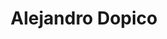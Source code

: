 ---
# Display name
title: Alejandro Dopico

# Full name (for SEO)
first_name: Alejandro
last_name: Dopico

# Status emoji (☕️ for coffee, 💻 for coding, etc.)
status:
  icon: ☕️

# Primary user of the site
superuser: true

# Role/position
role: PhD Researcher in Frugal AI

# Organizations/Affiliations
organizations:
  - name: LIDIA Group, University of A Coruña
    url: https://www.udc.es/es/lidiagroup/
  - name: FPI Grant Recipient (Spanish Ministry of Science)
    url: https://www.aei.gob.es/

education: 
  - name: Computer Science Degree, University of A Coruña, 2019 - 2023
  - name: Master in Artificial Intelligence, University of A Coruña, 2023 - 2025

# Short bio (displayed in About widget)
bio: >
  First-year PhD candidate developing frugal AI systems for continuous and federated learning. 
  Hackathon enthusiast and advocate for resource-efficient deep learning.

# Social/Academic Networking
profiles:
  - icon: at-symbol  # Email
    url: 'mailto:alejandro.dopico2@udc.es'
    label: Contact Me
  - icon: brands/linkedin
    url: https://www.linkedin.com/in/alejandrodopicocastro/
  - icon: brands/google-scholar
    url: https://scholar.google.es/citations?hl=es&view_op=list_works&gmla=ANZ5fUNkhJzukjwwyGKR_SF1BykkmjHpox67ICyVPQdig23WvfCulm-q8IXVelUsEKMpNHR78XvnDLOlSS5iSfyxEjMA1VXwBg&user=zFZ6LycAAAAJ
  - icon: brands/github
    url: https://github.com/alejandrodopico2
  - icon: brands/orcid
    url: https://orcid.org/0009-0005-0592-5760
  - icon: academicons/cv
    url: uploads/cv.pdf
    label: Download CV

# Research Interests (for SEO)
research_interests:
  - Federated Learning
  - Continuous/Incremental Learning
  - Few-Shot Learning
  - Edge AI
  - Computer Vision

# Highlighted Projects
projects:
  - name: CIFNet (Class-Incremental & Frugal Network)
    description: "TFM project submitted to ECML PKDD 2024 (under review)."
    url: https://github.com/alejandrodopico2/CIFNet
    icon: code
  - name: ArtLens - HackUDC 2024 Winning Project
    description: "Your AI-powered museum guide."
    url: https://devpost.com/software/artlens
    icon: trophy

---